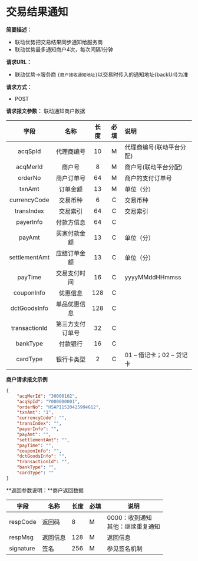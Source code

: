 # 交易结果通知

**简要描述：** 
- 联动优势把交易结果同步通知给服务商
- 联动优势最多通知商户4次，每次间隔1分钟

**请求URL：** 
- 联动优势->服务商
`{商户接收通知地址}`以交易时传入的通知地址{backUrl}为准

**请求方式：**
- POST 

**请求报文参数：** 联动通知商户数据

|   字段   |      名称      | 长度 | 必填 | 说明                               |
| :------: | :------------: | :--: | :--: | :--------------------------------- |
| acqSpId  |   代理商编号   |  10  |  M   | 代理商编号(联动平台分配)           |
| acqMerId |     商户号     |  8   |  M   | 商户号(联动平台分配)               |
| orderNo  |   商户订单号   |  64  |  M   | 商户的支付订单号 |
|  txnAmt  |    订单金额    |  13  |  M   | 单位（分）                         |
|currencyCode|    交易币种  |  6   |  C   | 交易币种                           |
|transIndex|    交易索引    |  64  |  C   | 交易索引                           |
| payerInfo|    付款方信息  |  64  |  C   |                          |
|  payAmt  |    买家付款金额|  13  |  C   | 单位（分）                         |
|settlementAmt| 应结订单金额|  13  |  C   | 单位（分）                         |
|  payTime |    交易支付时间|  16  |  C   | yyyyMMddHHmmss                     |
|couponInfo|    优惠信息    |  128 |  C   |                          |
|dctGoodsInfo| 单品优惠信息 |  128 |  C   |                          |
|transactionId|第三方支付订单号|32 |  C   |                          |
|bankType  |   付款银行     |   16 |  C   |                          |
|cardType  |   银行卡类型   |  2   |  C   |01 – 借记卡；02 – 贷记卡  |

 **商户请求报文示例**

```json
{
	"acqMerId": "30000102",
	"acqSpId": "Y000000001",
	"orderNo": "HSAPI1520425994612",
	"txnAmt": "1",
	"currencyCode": "",
	"transIndex": "",
	"payerInfo": "",
	"payAmt": "",
	"settlementAmt": "",
	"payTime": "",
	"couponInfo": "",
	"dctGoodsInfo": "",
	"transactionId": "",
	"bankType": "",
	"cardType": ""
}
```

 **返回参数说明：**商户返回数据

| 字段      | 名称     | 长度 | 必填 | 说明                                   |
| --------- | -------- | ---- | ---- | -------------------------------------- |
| respCode  | 返回码   | 8    | M    | 0000：收到通知<br />其他：继续重复通知 |
| respMsg   | 返回信息 | 128  | M    | 返回信息                               |
| signature | 签名     | 256  | M    | 参见签名机制                           |
